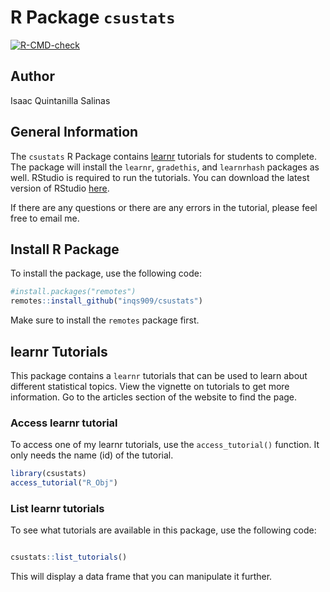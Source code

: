 
<!-- README.md is generated from README.Rmd. Please edit that file -->

# R Package `csustats`

<!-- badges: start -->

[![R-CMD-check](https://github.com/inqs909/csustats/actions/workflows/R-CMD-check.yaml/badge.svg)](https://github.com/inqs909/csustats/actions/workflows/R-CMD-check.yaml)

<!-- badges: end -->

## Author

Isaac Quintanilla Salinas

## General Information

The `csustats` R Package contains
[learnr](https://rstudio.github.io/learnr/) tutorials for students to
complete. The package will install the `learnr`, `gradethis`, and
`learnrhash` packages as well. RStudio is required to run the tutorials.
You can download the latest version of RStudio
[here](https://posit.co/download/rstudio-desktop/).

If there are any questions or there are any errors in the tutorial,
please feel free to email me.

## Install R Package

To install the package, use the following code:

``` r
#install.packages("remotes")
remotes::install_github("inqs909/csustats")
```

Make sure to install the `remotes` package first.

## learnr Tutorials

This package contains a `learnr` tutorials that can be used to learn
about different statistical topics. View the vignette on tutorials to
get more information. Go to the articles section of the website to find
the page.

### Access learnr tutorial

To access one of my learnr tutorials, use the `access_tutorial()`
function. It only needs the name (id) of the tutorial.

``` r
library(csustats)
access_tutorial("R_Obj")
```

### List learnr tutorials

To see what tutorials are available in this package, use the following
code:

``` r

csustats::list_tutorials()
```

This will display a data frame that you can manipulate it further.
